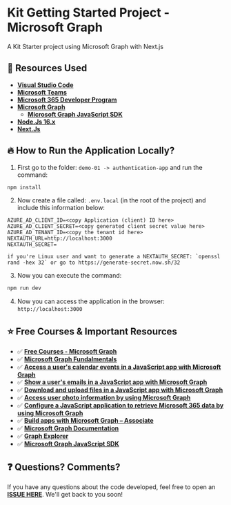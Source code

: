 # Kit Getting Started Project - Microsoft Graph 

A Kit Starter project using Microsoft Graph with Next.js

## 🚀 Resources Used

- **[Visual Studio Code](https://code.visualstudio.com/)**
- **[Microsoft Teams](https://www.microsoft.com/en-us/microsoft-teams/download-app?rtc=2)**
- **[Microsoft 365 Developer Program](https://developer.microsoft.com/en-us/microsoft-365/dev-program)**
- **[Microsoft Graph](https://developer.microsoft.com/en-us/graph)**
    * **[Microsoft Graph JavaScript SDK](https://github.com/microsoftgraph/msgraph-sdk-javascript)**
- **[Node.Js 16.x](https://nodejs.org/en/)**
- **[Next.Js](https://nextjs.org/learn/foundations/about-nextjs)**

## 🔥 How to Run the Application Locally?

1. First go to the folder: `demo-01 -> authentication-app` and run the command:

```bash
npm install
```

2. Now create a file called: `.env.local` (in the root of the project) and include this information below:

```env
AZURE_AD_CLIENT_ID=<copy Application (client) ID here>
AZURE_AD_CLIENT_SECRET=<copy generated client secret value here>
AZURE_AD_TENANT_ID=<copy the tenant id here>
NEXTAUTH_URL=http://localhost:3000
NEXTAUTH_SECRET=

if you're Linux user and want to generate a NEXTAUTH_SECRET: `openssl rand -hex 32` or go to https://generate-secret.now.sh/32
```

3. Now you can execute the command:

```bash
npm run dev
```

4. Now you can access the application in the browser: `http://localhost:3000`

## ⭐️ Free Courses & Important Resources

- ✅ **[Free Courses - Microsoft Graph](https://docs.microsoft.com/en-us/training/browse/?products=ms-graph&resource_type=learning%20path)**
- ✅ **[Microsoft Graph Fundalmentals](https://learn.microsoft.com/en-us/training/paths/m365-msgraph-fundamentals/)**
- ✅ **[Access a user's calendar events in a JavaScript app with Microsoft Graph](https://learn.microsoft.com/en-us/training/modules/msgraph-access-user-events/)**
- ✅ **[Show a user's emails in a JavaScript app with Microsoft Graph](https://learn.microsoft.com/en-us/training/modules/msgraph-show-user-emails/)**
- ✅ **[Download and upload files in a JavaScript app with Microsoft Graph](https://learn.microsoft.com/en-us/training/modules/msgraph-manage-files/)**
- ✅ **[Access user photo information by using Microsoft Graph](https://learn.microsoft.com/en-us/training/modules/msgraph-user-photo-information/)**
- ✅ **[Configure a JavaScript application to retrieve Microsoft 365 data by using Microsoft Graph](https://learn.microsoft.com/en-us/training/modules/msgraph-javascript-app/)**
- ✅ **[Build apps with Microsoft Graph – Associate](https://learn.microsoft.com/en-us/training/paths/m365-msgraph-associate/)**
- ✅ **[Microsoft Graph Documentation](https://docs.microsoft.com/en-us/graph/)**
- ✅ **[Graph Explorer](https://developer.microsoft.com/en-us/graph/graph-explorer)**
- ✅ **[Microsoft Graph JavaScript SDK](https://github.com/microsoftgraph/msgraph-sdk-javascript)**

## ❓ Questions? Comments? 

If you have any questions about the code developed, feel free to open an **[ISSUE HERE](https://github.com/glaucia86/kitstarter-msgraph-nextjs/issues)**. We'll get back to you soon!
